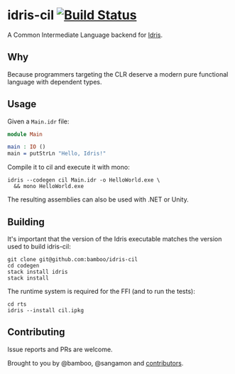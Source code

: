 # idris-cil [![Build Status](https://travis-ci.org/bamboo/idris-cil.png?branch=master)](https://travis-ci.org/bamboo/idris-cil)

A Common Intermediate Language backend for [Idris](http://www.idris-lang.org/).

## Why

Because programmers targeting the CLR deserve a modern pure functional language with dependent types.

## Usage

Given a `Main.idr` file:

```idris
module Main

main : IO ()
main = putStrLn "Hello, Idris!"
```

Compile it to cil and execute it with mono:

```
idris --codegen cil Main.idr -o HelloWorld.exe \
  && mono HelloWorld.exe
```

The resulting assemblies can also be used with .NET or Unity.

## Building

It's important that the version of the Idris executable matches the version used to build idris-cil:

	git clone git@github.com:bamboo/idris-cil
	cd codegen
	stack install idris
	stack install

The runtime system is required for the FFI (and to run the tests):

	cd rts
	idris --install cil.ipkg

## Contributing

Issue reports and PRs are welcome.

Brought to you by @bamboo, @sangamon and [contributors](https://github.com/bamboo/idris-cil/graphs/contributors).


